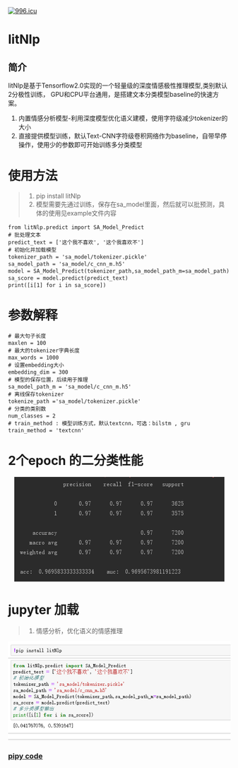 [![996.icu](https://img.shields.io/badge/link-996.icu-red.svg)](https://996.icu)

# litNlp
## 简介
litNlp是基于Tensorflow2.0实现的一个轻量级的深度情感极性推理模型,类别默认2分极性训练，
GPU和CPU平台通用，是搭建文本分类模型baseline的快速方案。
1. 内置情感分析模型-利用深度模型优化语义建模，使用字符级减少tokenizer的大小
2. 直接提供模型训练，默认Text-CNN字符级卷积网络作为baseline，自带早停操作，使用少的参数即可开始训练多分类模型

# 使用方法
> 1. pip install  litNlp
> 2. 模型需要先通过训练，保存在sa_model里面，然后就可以批预测，具体的使用见example文件内容

    from litNlp.predict import SA_Model_Predict
    # 批处理文本
    predict_text = ['这个我不喜欢', '这个我喜欢不']
    # 初始化并加载模型
    tokenizer_path = 'sa_model/tokenizer.pickle'
    sa_model_path = 'sa_model/c_cnn_m.h5'
    model = SA_Model_Predict(tokenizer_path,sa_model_path_m=sa_model_path)
    sa_score = model.predict(predict_text)
    print([i[1] for i in sa_score])
 
# 参数解释
    # 最大句子长度
    maxlen = 100
    # 最大的tokenizer字典长度
    max_words = 1000
    # 设置embedding大小
    embedding_dim = 300
    # 模型的保存位置，后续用于推理
    sa_model_path_m = 'sa_model/c_cnn_m.h5'
    # 离线保存tokenizer
    tokenize_path ='sa_model/tokenizer.pickle'
    # 分类的类别数
    num_classes = 2
    # train_method : 模型训练方式，默认textcnn，可选：bilstm , gru
    train_method = 'textcnn'
# 2个epoch 的二分类性能

<div align=center><img  src="https://github.com/CarryChang/litNlp/blob/master/pic/auc_2poch.png"></div>

# jupyter 加载
> 1. 情感分析，优化语义的情感推理
<div align=center><img  src="https://github.com/CarryChang/litNlp/blob/master/pic/tools.png"></div>

 
### [pipy code](https://pypi.org/project/litNlp/)